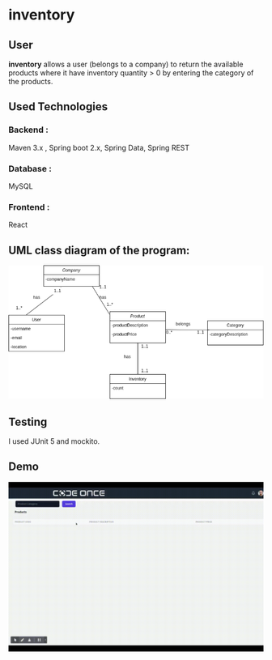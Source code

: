 # inventory

## User

**inventory** allows a user (belongs to a company) to return the available products where it have inventory quantity > 0 by entering the category of the products.

## Used Technologies

### Backend :

Maven 3.x , Spring boot 2.x, Spring Data, Spring REST

### Database :

MySQL

### Frontend :

React

## UML class diagram of the program:

![UML class diagram](docs/class.png)

## Testing

I used JUnit 5 and mockito.

## Demo

![DEMO](docs/demo.gif)
